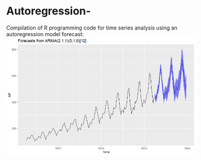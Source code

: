 # Autoregression-
Compilation of R programming code for time series analysis using an autoregression model
forecast:
![autoregression](https://github.com/shanenemeth/Shane_Portfolio-/blob/main/images/autoregrssion.png)
